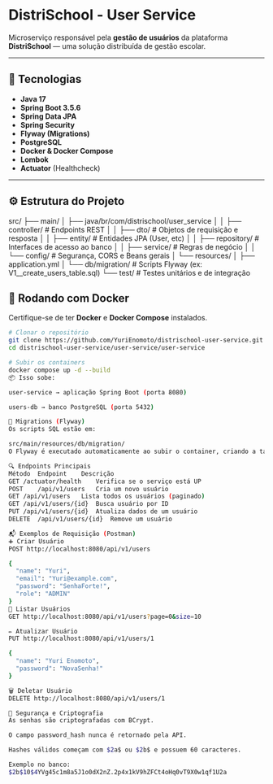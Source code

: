 # DistriSchool - User Service

Microserviço responsável pela **gestão de usuários** da plataforma **DistriSchool** — uma solução distribuída de gestão escolar.

---

## 🚀 Tecnologias

- **Java 17**
- **Spring Boot 3.5.6**
- **Spring Data JPA**
- **Spring Security**
- **Flyway (Migrations)**
- **PostgreSQL**
- **Docker & Docker Compose**
- **Lombok**
- **Actuator** (Healthcheck)

---

## ⚙️ Estrutura do Projeto

src/
├── main/
│ ├── java/br/com/distrischool/user_service
│ │ ├── controller/ # Endpoints REST
│ │ ├── dto/ # Objetos de requisição e resposta
│ │ ├── entity/ # Entidades JPA (User, etc)
│ │ ├── repository/ # Interfaces de acesso ao banco
│ │ ├── service/ # Regras de negócio
│ │ └── config/ # Segurança, CORS e Beans gerais
│ └── resources/
│ ├── application.yml
│ └── db/migration/ # Scripts Flyway (ex: V1__create_users_table.sql)
└── test/ # Testes unitários e de integração


## 🐳 Rodando com Docker

Certifique-se de ter **Docker** e **Docker Compose** instalados.

```bash
# Clonar o repositório
git clone https://github.com/YuriEnomoto/distrischool-user-service.git
cd distrischool-user-service/user-service/user-service

# Subir os containers
docker compose up -d --build
📦 Isso sobe:

user-service → aplicação Spring Boot (porta 8080)

users-db → banco PostgreSQL (porta 5432)

🧩 Migrations (Flyway)
Os scripts SQL estão em:

src/main/resources/db/migration/
O Flyway é executado automaticamente ao subir o container, criando a tabela users e o histórico em flyway_schema_history.

🔍 Endpoints Principais
Método	Endpoint	Descrição
GET	/actuator/health	Verifica se o serviço está UP
POST	/api/v1/users	Cria um novo usuário
GET	/api/v1/users	Lista todos os usuários (paginado)
GET	/api/v1/users/{id}	Busca usuário por ID
PUT	/api/v1/users/{id}	Atualiza dados de um usuário
DELETE	/api/v1/users/{id}	Remove um usuário

📬 Exemplos de Requisição (Postman)
➕ Criar Usuário
POST http://localhost:8080/api/v1/users

{
  "name": "Yuri",
  "email": "Yuri@example.com",
  "password": "SenhaForte!",
  "role": "ADMIN"
}
🔎 Listar Usuários
GET http://localhost:8080/api/v1/users?page=0&size=10

✏️ Atualizar Usuário
PUT http://localhost:8080/api/v1/users/1

{
  "name": "Yuri Enomoto",
  "password": "NovaSenha!"
}

🗑️ Deletar Usuário
DELETE http://localhost:8080/api/v1/users/1

🔐 Segurança e Criptografia
As senhas são criptografadas com BCrypt.

O campo password_hash nunca é retornado pela API.

Hashes válidos começam com $2a$ ou $2b$ e possuem 60 caracteres.

Exemplo no banco:
$2b$10$4YVg45c1m8a5J1o0dX2nZ.2p4x1kV9hZFCt4oHq0vT9X0w1qf1U2a


